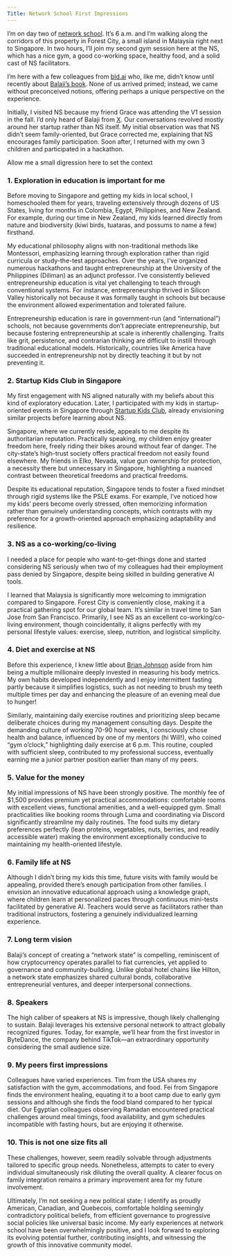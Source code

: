 ```yaml
---
Title: Network School First Impressions
---
```


I’m on day two of [network school](https://ns.com/). It’s 6 a.m. and I’m walking along the corridors of this property in Forest City, a small island in Malaysia right next to Singapore. In two hours, I’ll join my second gym session here at the NS, which has a nice gym, a good co-working space, healthy food, and a solid cast of NS facilitators.

I’m here with a few colleagues from [bld.ai](https://www.bld.ai/) who, like me, didn’t know until recently about [Balaji’s book](https://thenetworkstate.com/). None of us arrived primed; instead, we came without preconceived notions, offering perhaps a unique perspective on the experience.

Initially, I visited NS because my friend Grace was attending the V1 session in the fall. I’d only heard of Balaji from [X](https://x.com/balajis). Our conversations revolved mostly around her startup rather than NS itself. My initial observation was that NS didn’t seem family-oriented, but Grace corrected me, explaining that NS encourages family participation. Soon after, I returned with my own 3 children and participated in a hackathon.

Allow me a small digression here to set the context

### 1. Exploration in education is important for me

Before moving to Singapore and getting my kids in local school, I homeschooled them for years, traveling extensively through dozens of US States, living for months in Colombia, Egypt, Philippines, and New Zealand. For example, during our time in New Zealand, my kids learned directly from nature and biodiversity (kiwi birds, tuataras, and possums to name a few) firsthand.

My educational philosophy aligns with non-traditional methods like Montessori, emphasizing learning through exploration rather than rigid curricula or study-the-test approaches. Over the years, I’ve organized numerous hackathons and taught entrepreneurship at the University of the Philippines (Diliman) as an adjunct professor. I’ve consistently believed entrepreneurship education is vital yet challenging to teach through conventional systems. For instance, entrepreneurship thrived in Silicon Valley historically not because it was formally taught in schools but because the environment allowed experimentation and tolerated failure.

Entrepreneurship education is rare in government-run (and “international”) schools, not because governments don’t appreciate entrepreneurship, but because fostering entrepreneurship at scale is inherently challenging. Traits like grit, persistence, and contrarian thinking are difficult to instill through traditional educational models. Historically, countries like America have succeeded in entrepreneurship not by directly teaching it but by not preventing it.

### 2. Startup Kids Club in Singapore

My first engagement with NS aligned naturally with my beliefs about this kind of exploratory education. Later, I participated with my kids in startup-oriented events in Singapore through [Startup Kids Club](https://www.startupkidsclub.co/), already envisioning similar projects before learning about NS.

Singapore, where we currently reside, appeals to me despite its authoritarian reputation. Practically speaking, my children enjoy greater freedom here, freely riding their bikes around without fear of danger. The city-state’s high-trust society offers practical freedom not easily found elsewhere. My friends in Elko, Nevada, value gun ownership for protection, a necessity there but unnecessary in Singapore, highlighting a nuanced contrast between theoretical freedoms and practical freedoms.

Despite its educational reputation, Singapore tends to foster a fixed mindset through rigid systems like the PSLE exams. For example, I’ve noticed how my kids’ peers become overly stressed, often memorizing information rather than genuinely understanding concepts, which contrasts with my preference for a growth-oriented approach emphasizing adaptability and resilience.

### 3. NS as a co-working/co-living

I needed a place for people who want-to-get-things done and started considering NS seriously when two of my colleagues had their employment pass denied by Singapore, despite being skilled in building generative AI tools.

I learned that Malaysia is significantly more welcoming to immigration compared to Singapore. Forest City is conveniently close, making it a practical gathering spot for our global team. It’s similar in travel time to San Jose from San Francisco. Primarily, I see NS as an excellent co-working/co-living environment, though coincidentally, it aligns perfectly with my personal lifestyle values: exercise, sleep, nutrition, and logistical simplicity.

### 4. Diet and exercise at NS

Before this experience, I knew little about [Brian Johnson](https://x.com/bryan_johnson) aside from him being a multiple millionaire deeply invested in measuring his body metrics. My own habits developed independently and I enjoy intermittent fasting partly because it simplifies logistics, such as not needing to brush my teeth multiple times per day and enhancing the pleasure of an evening meal due to hunger!

Similarly, maintaining daily exercise routines and prioritizing sleep became deliberate choices during my management consulting days. Despite the demanding culture of working 70-90 hour weeks, I consciously chose health and balance, influenced by one of my mentors (hi Will!), who coined “gym o’clock,” highlighting daily exercise at 6 p.m. This routine, coupled with sufficient sleep, contributed to my professional success, eventually earning me a junior partner position earlier than many of my peers.

### 5. Value for the money

My initial impressions of NS have been strongly positive. The monthly fee of $1,500 provides premium yet practical accommodations: comfortable rooms with excellent views, functional amenities, and a well-equipped gym. Small practicalities like booking rooms through Luma and coordinating via Discord significantly streamline my daily routines. The food suits my dietary preferences perfectly (lean proteins, vegetables, nuts, berries, and readily accessible water) making the environment exceptionally conducive to maintaining my health-oriented lifestyle.

### 6. Family life at NS

Although I didn’t bring my kids this time, future visits with family would be appealing, provided there’s enough participation from other families. I envision an innovative educational approach using a knowledge graph, where children learn at personalized paces through continuous mini-tests facilitated by generative AI. Teachers would serve as facilitators rather than traditional instructors, fostering a genuinely individualized learning experience.

### 7. Long term vision

Balaji’s concept of creating a “network state” is compelling, reminiscent of how cryptocurrency operates parallel to fiat currencies, yet applied to governance and community-building. Unlike global hotel chains like Hilton, a network state emphasizes shared cultural bonds, collaborative entrepreneurial ventures, and deeper interpersonal connections.

### 8. Speakers

The high caliber of speakers at NS is impressive, though likely challenging to sustain. Balaji leverages his extensive personal network to attract globally recognized figures. Today, for example, we’ll hear from the first investor in ByteDance, the company behind TikTok—an extraordinary opportunity considering the small audience size.

### 9. My peers first impressions

Colleagues have varied experiences. Tim from the USA  shares my satisfaction with the gym, accommodations, and food. Fei from Singapore finds the environment healing, equating it to a boot camp due to early gym sessions and although she finds the food bland compared to her typical diet. Our Egyptian colleagues observing Ramadan encountered practical challenges around meal timings, food availability, and gym schedules incompatible with fasting hours, but are enjoying it otherwise.

### 10. This is not one size fits all

These challenges, however, seem readily solvable through adjustments tailored to specific group needs. Nonetheless, attempts to cater to every individual simultaneously risk diluting the overall quality. A clearer focus on family integration remains a primary improvement area for my future involvement.

Ultimately, I’m not seeking a new political state; I identify as proudly American, Canadian, and Quebecois, comfortable holding seemingly contradictory political beliefs, from efficient governance to progressive social policies like universal basic income. My early experiences at network school have been overwhelmingly positive, and I look forward to exploring its evolving potential further, contributing insights, and witnessing the growth of this innovative community model.
